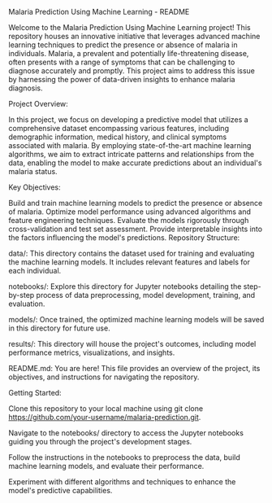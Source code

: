 Malaria Prediction Using Machine Learning - README

Welcome to the Malaria Prediction Using Machine Learning project! This repository houses an innovative initiative that leverages advanced machine learning techniques to predict the presence or absence of malaria in individuals. Malaria, a prevalent and potentially life-threatening disease, often presents with a range of symptoms that can be challenging to diagnose accurately and promptly. This project aims to address this issue by harnessing the power of data-driven insights to enhance malaria diagnosis.

Project Overview:

In this project, we focus on developing a predictive model that utilizes a comprehensive dataset encompassing various features, including demographic information, medical history, and clinical symptoms associated with malaria. By employing state-of-the-art machine learning algorithms, we aim to extract intricate patterns and relationships from the data, enabling the model to make accurate predictions about an individual's malaria status.

Key Objectives:

Build and train machine learning models to predict the presence or absence of malaria.
Optimize model performance using advanced algorithms and feature engineering techniques.
Evaluate the models rigorously through cross-validation and test set assessment.
Provide interpretable insights into the factors influencing the model's predictions.
Repository Structure:

data/: This directory contains the dataset used for training and evaluating the machine learning models. It includes relevant features and labels for each individual.

notebooks/: Explore this directory for Jupyter notebooks detailing the step-by-step process of data preprocessing, model development, training, and evaluation.

models/: Once trained, the optimized machine learning models will be saved in this directory for future use.

results/: This directory will house the project's outcomes, including model performance metrics, visualizations, and insights.

README.md: You are here! This file provides an overview of the project, its objectives, and instructions for navigating the repository.

Getting Started:

Clone this repository to your local machine using git clone https://github.com/your-username/malaria-prediction.git.

Navigate to the notebooks/ directory to access the Jupyter notebooks guiding you through the project's development stages.

Follow the instructions in the notebooks to preprocess the data, build machine learning models, and evaluate their performance.

Experiment with different algorithms and techniques to enhance the model's predictive capabilities.
